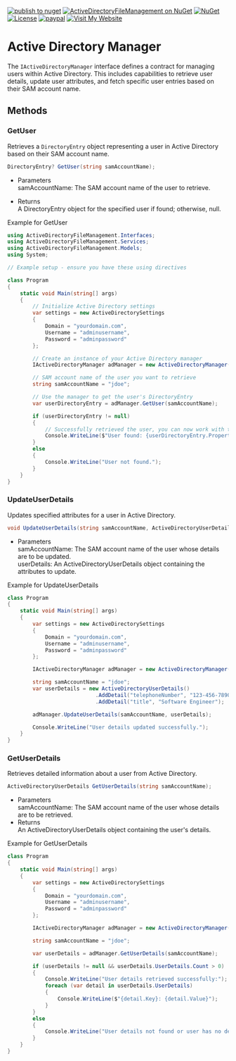 [![publish to nuget](https://github.com/ShadyNagy/ActiveDirectoryFileManagement/actions/workflows/nuget-publish.yml/badge.svg)](https://github.com/ShadyNagy/ActiveDirectoryFileManagement/actions/workflows/nuget-publish.yml)
[![ActiveDirectoryFileManagement on NuGet](https://img.shields.io/nuget/v/ActiveDirectoryFileManagement?label=ActiveDirectoryFileManagement)](https://www.nuget.org/packages/ActiveDirectoryFileManagement/)
[![NuGet](https://img.shields.io/nuget/dt/ActiveDirectoryFileManagement)](https://www.nuget.org/packages/ActiveDirectoryFileManagement)
[![License](https://img.shields.io/badge/License-MIT-blue.svg)](https://github.com/ShadyNagy/ActiveDirectoryFileManagement/blob/main/LICENSE)
[![paypal](https://img.shields.io/badge/PayPal-tip%20me-green.svg?logo=paypal)](https://www.paypal.me/shadynagy)
<a href="https://ShadyNagy.com">
    <img src="https://img.shields.io/badge/Visit-My%20Website-blue?logo=internetexplorer" alt="Visit My Website">
</a>


# Active Directory Manager

The `IActiveDirectoryManager` interface defines a contract for managing users within Active Directory. This includes capabilities to retrieve user details, update user attributes, and fetch specific user entries based on their SAM account name.

## Methods

### GetUser

Retrieves a `DirectoryEntry` object representing a user in Active Directory based on their SAM account name.

```csharp
DirectoryEntry? GetUser(string samAccountName);
```

- Parameters  
samAccountName: The SAM account name of the user to retrieve.  

- Returns  
A DirectoryEntry object for the specified user if found; otherwise, null.  

Example for GetUser
```csharp
using ActiveDirectoryFileManagement.Interfaces;
using ActiveDirectoryFileManagement.Services;
using ActiveDirectoryFileManagement.Models;
using System;

// Example setup - ensure you have these using directives

class Program
{
    static void Main(string[] args)
    {
        // Initialize Active Directory settings
        var settings = new ActiveDirectorySettings
        {
            Domain = "yourdomain.com",
            Username = "adminusername",
            Password = "adminpassword"
        };

        // Create an instance of your Active Directory manager
        IActiveDirectoryManager adManager = new ActiveDirectoryManager(settings);

        // SAM account name of the user you want to retrieve
        string samAccountName = "jdoe";

        // Use the manager to get the user's DirectoryEntry
        var userDirectoryEntry = adManager.GetUser(samAccountName);

        if (userDirectoryEntry != null)
        {
            // Successfully retrieved the user, you can now work with the DirectoryEntry object
            Console.WriteLine($"User found: {userDirectoryEntry.Properties["name"].Value}");
        }
        else
        {
            Console.WriteLine("User not found.");
        }
    }
}
```

### UpdateUserDetails
Updates specified attributes for a user in Active Directory.

```csharp
void UpdateUserDetails(string samAccountName, ActiveDirectoryUserDetails userDetails);
```

- Parameters  
samAccountName: The SAM account name of the user whose details are to be updated.  
userDetails: An ActiveDirectoryUserDetails object containing the attributes to update.  

Example for UpdateUserDetails  
```csharp
class Program
{
    static void Main(string[] args)
    {
        var settings = new ActiveDirectorySettings
        {
            Domain = "yourdomain.com",
            Username = "adminusername",
            Password = "adminpassword"
        };

        IActiveDirectoryManager adManager = new ActiveDirectoryManager(settings);

        string samAccountName = "jdoe";
        var userDetails = new ActiveDirectoryUserDetails()
                            .AddDetail("telephoneNumber", "123-456-7890")
                            .AddDetail("title", "Software Engineer");

        adManager.UpdateUserDetails(samAccountName, userDetails);

        Console.WriteLine("User details updated successfully.");
    }
}
```

### GetUserDetails
Retrieves detailed information about a user from Active Directory.
```csharp
ActiveDirectoryUserDetails GetUserDetails(string samAccountName);
```

- Parameters  
samAccountName: The SAM account name of the user whose details are to be retrieved.  
- Returns  
An ActiveDirectoryUserDetails object containing the user's details.  

Example for GetUserDetails
```csharp
class Program
{
    static void Main(string[] args)
    {
        var settings = new ActiveDirectorySettings
        {
            Domain = "yourdomain.com",
            Username = "adminusername",
            Password = "adminpassword"
        };

        IActiveDirectoryManager adManager = new ActiveDirectoryManager(settings);

        string samAccountName = "jdoe";

        var userDetails = adManager.GetUserDetails(samAccountName);

        if (userDetails != null && userDetails.UserDetails.Count > 0)
        {
            Console.WriteLine("User details retrieved successfully:");
            foreach (var detail in userDetails.UserDetails)
            {
                Console.WriteLine($"{detail.Key}: {detail.Value}");
            }
        }
        else
        {
            Console.WriteLine("User details not found or user has no details.");
        }
    }
}
```